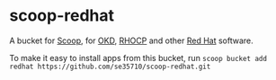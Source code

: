 # scoop-redhat

A bucket for [Scoop](http://scoop.sh), for [OKD](https://okd.io), [RHOCP](https://www.openshift.com/) and other [Red Hat](https://www.redhat.com) software.

To make it easy to install apps from this bucket, run
    `scoop bucket add redhat https://github.com/se35710/scoop-redhat.git`
